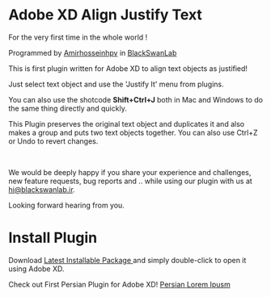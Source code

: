 Adobe XD Align Justify Text
==============================

For the very first time in the whole world !

Programmed by [Amirhosseinhpv](https://amirhosseinhpv.ir/) in [BlackSwanLab](https://blackswanlab.ir/)

This is first plugin written for Adobe XD to align text objects as justified!

Just select text object and use the 'Justify It' menu from plugins.

You can also use the shotcode **Shift+Ctrl+J** both in Mac and Windows to do the same thing directly and quickly.

This Plugin preserves the original text object and duplicates it and also makes a group and puts two text objects together. You can also use Ctrl+Z or Undo to revert changes.

 

We would be deeply happy if you share your experience and challenges, new
feature requests, bug reports and .. while using our plugin with us at
hi@blackswanlab.ir.

Looking forward hearing from you.

Install Plugin
==============================
Download [Latest Installable Package ](https://github.com/amirhosseinhpv/adobe-xd-justify-it/releases) and simply double-click to open it using Adobe XD.

Check out First Persian Plugin for Adobe XD! [Persian Lorem Ipusm](https://amirhosseinhpv.github.io/adobe-xd-lorem-saz/)
